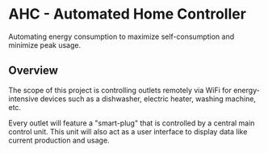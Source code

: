 # AHC - Automated Home Controller
Automating energy consumption to maximize self-consumption and minimize peak usage.
## Overview
The scope of this project is controlling outlets remotely via WiFi for energy-intensive devices such as a dishwasher, electric heater, washing machine, etc.

Every outlet will feature a "smart-plug" that is controlled by a central main control unit. This unit will also act as a user interface to display data like current production and usage.
